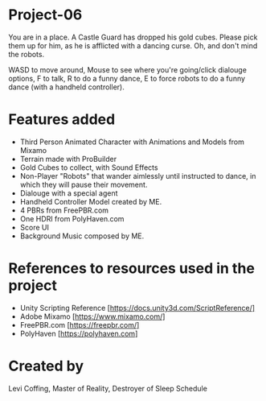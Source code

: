 # Project-06

You are in a place. A Castle Guard has dropped his gold cubes. Please pick them up for him, as he is afflicted with a dancing curse. Oh, and don't mind the robots.

WASD to move around, Mouse to see where you're going/click dialouge options, F to talk, R to do a funny dance, E to force robots to do a funny dance (with a handheld controller).

# Features added

- Third Person Animated Character with Animations and Models from Mixamo
- Terrain made with ProBuilder
- Gold Cubes to collect, with Sound Effects
- Non-Player "Robots" that wander aimlessly until instructed to dance, in which they will pause their movement.
- Dialouge with a special agent
- Handheld Controller Model created by ME.
- 4 PBRs from FreePBR.com
- One HDRI from PolyHaven.com
- Score UI
- Background Music composed by ME.

# References to resources used in the project

- Unity Scripting Reference [https://docs.unity3d.com/ScriptReference/]
- Adobe Mixamo [https://www.mixamo.com/]
- FreePBR.com [https://freepbr.com/]
- PolyHaven [https://polyhaven.com]

# Created by

Levi Coffing, Master of Reality, Destroyer of Sleep Schedule
